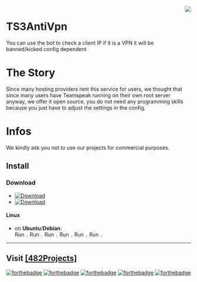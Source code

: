 <img src="https://avatars.githubusercontent.com/u/69435778?s=200&v=4" href="https://482-projects.com" target="_blank" align="right" />

# TS3AntiVpn
You can use the bot to check a client IP if it is a VPN it will be banned/kicked config dependent

# The Story
Since many hosting providers rent this service for users, we thought that since many users have Teamspeak running on their own root server anyway, we offer it open source, you do not need any programming skills because you just have to adjust the settings in the config. 

# Infos 

We kindly ask you not to use our projects for commercial purposes.

## Install

### Download
- [![Download](https://img.shields.io/badge/Download-latest-orange.svg)](#)
- [![Download](https://img.shields.io/badge/Download-beta-orange.svg)](#)

#### Linux
* on **Ubuntu**/**Debian**:  
Run `.`
Run `.`
Run `.`
Run `.`
Run `.`
Run `.`

---
Visit [[482Projects]](https://482-projects.com)
---
[![forthebadge](http://forthebadge.com/images/badges/60-percent-of-the-time-works-every-time.svg)](https://482-projects.com) [![forthebadge](http://forthebadge.com/images/badges/built-by-developers.svg)](https://482-projects.com) [![forthebadge](http://forthebadge.com/images/badges/built-with-love.svg)](https://482-projects.com) [![forthebadge](http://forthebadge.com/images/badges/contains-cat-gifs.svg)](https://482-projects.com) [![forthebadge](http://forthebadge.com/images/badges/made-with-java.svg)](https://482-projects.com)
